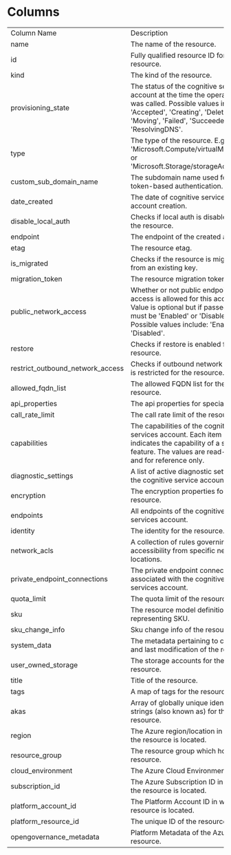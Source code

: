 # Columns  

<table>
	<tr><td>Column Name</td><td>Description</td></tr>
	<tr><td>name</td><td>The name of the resource.</td></tr>
	<tr><td>id</td><td>Fully qualified resource ID for the resource.</td></tr>
	<tr><td>kind</td><td>The kind of the resource.</td></tr>
	<tr><td>provisioning_state</td><td>The status of the cognitive services account at the time the operation was called. Possible values include: &#39;Accepted&#39;, &#39;Creating&#39;, &#39;Deleting&#39;, &#39;Moving&#39;, &#39;Failed&#39;, &#39;Succeeded&#39;, &#39;ResolvingDNS&#39;.</td></tr>
	<tr><td>type</td><td>The type of the resource. E.g. &#39;Microsoft.Compute/virtualMachines&#39; or &#39;Microsoft.Storage/storageAccounts&#39;.</td></tr>
	<tr><td>custom_sub_domain_name</td><td>The subdomain name used for token-based authentication.</td></tr>
	<tr><td>date_created</td><td>The date of cognitive services account creation.</td></tr>
	<tr><td>disable_local_auth</td><td>Checks if local auth is disabled for the resource.</td></tr>
	<tr><td>endpoint</td><td>The endpoint of the created account.</td></tr>
	<tr><td>etag</td><td>The resource etag.</td></tr>
	<tr><td>is_migrated</td><td>Checks if the resource is migrated from an existing key.</td></tr>
	<tr><td>migration_token</td><td>The resource migration token.</td></tr>
	<tr><td>public_network_access</td><td>Whether or not public endpoint access is allowed for this account. Value is optional but if passed in, must be &#39;Enabled&#39; or &#39;Disabled&#39;. Possible values include: &#39;Enabled&#39;, &#39;Disabled&#39;.</td></tr>
	<tr><td>restore</td><td>Checks if restore is enabled for the resource.</td></tr>
	<tr><td>restrict_outbound_network_access</td><td>Checks if outbound network access is restricted for the resource.</td></tr>
	<tr><td>allowed_fqdn_list</td><td>The allowed FQDN list for the resource.</td></tr>
	<tr><td>api_properties</td><td>The api properties for special APIs.</td></tr>
	<tr><td>call_rate_limit</td><td>The call rate limit of the resource.</td></tr>
	<tr><td>capabilities</td><td>The capabilities of the cognitive services account. Each item indicates the capability of a specific feature. The values are read-only and for reference only.</td></tr>
	<tr><td>diagnostic_settings</td><td>A list of active diagnostic settings for the cognitive service account.</td></tr>
	<tr><td>encryption</td><td>The encryption properties for the resource.</td></tr>
	<tr><td>endpoints</td><td>All endpoints of the cognitive services account.</td></tr>
	<tr><td>identity</td><td>The identity for the resource.</td></tr>
	<tr><td>network_acls</td><td>A collection of rules governing the accessibility from specific network locations.</td></tr>
	<tr><td>private_endpoint_connections</td><td>The private endpoint connection associated with the cognitive services account.</td></tr>
	<tr><td>quota_limit</td><td>The quota limit of the resource.</td></tr>
	<tr><td>sku</td><td>The resource model definition representing SKU.</td></tr>
	<tr><td>sku_change_info</td><td>Sku change info of the resource.</td></tr>
	<tr><td>system_data</td><td>The metadata pertaining to creation and last modification of the resource.</td></tr>
	<tr><td>user_owned_storage</td><td>The storage accounts for the resource.</td></tr>
	<tr><td>title</td><td>Title of the resource.</td></tr>
	<tr><td>tags</td><td>A map of tags for the resource.</td></tr>
	<tr><td>akas</td><td>Array of globally unique identifier strings (also known as) for the resource.</td></tr>
	<tr><td>region</td><td>The Azure region/location in which the resource is located.</td></tr>
	<tr><td>resource_group</td><td>The resource group which holds this resource.</td></tr>
	<tr><td>cloud_environment</td><td>The Azure Cloud Environment.</td></tr>
	<tr><td>subscription_id</td><td>The Azure Subscription ID in which the resource is located.</td></tr>
	<tr><td>platform_account_id</td><td>The Platform Account ID in which the resource is located.</td></tr>
	<tr><td>platform_resource_id</td><td>The unique ID of the resource in OG.</td></tr>
	<tr><td>opengovernance_metadata</td><td>Platform Metadata of the Azure resource.</td></tr>
</table>